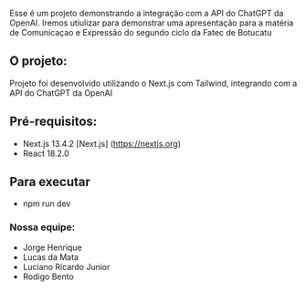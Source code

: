Esse é um projeto demonstrando a integração com a API do ChatGPT da OpenAI.
Iremos utiulizar para demonstrar uma apresentação para a matéria de Comunicaçao e Expressão do segundo ciclo da Fatec de Botucatu

## O projeto:

Projeto foi desenvolvido utilizando o Next.js com Tailwind, integrando com a API do ChatGPT da OpenAI

## Pré-requisitos:
- Next.js 13.4.2 [Next.js] (https://nextjs.org)
- React 18.2.0

## Para executar
* npm run dev

### Nossa equipe:

* Jorge Henrique
* Lucas da Mata
* Luciano Ricardo Junior
* Rodigo Bento
